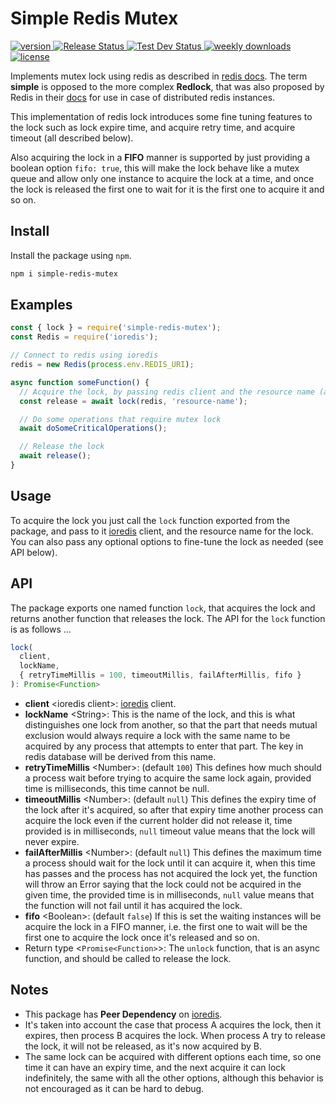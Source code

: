 # Simple Redis Mutex

<p>
  <!-- NPM version badge -->
  <a href="https://www.npmjs.com/package/simple-redis-mutex">
    <img src="https://img.shields.io/npm/v/simple-redis-mutex" alt="version"/>
  </a>

  <!-- Github "Test Main" workflow status -->
  <a href="https://github.com/AmrSaber/simple-redis-mutex/actions">
    <img src="https://github.com/AmrSaber/simple-redis-mutex/workflows/Release/badge.svg?branch=master" alt="Release Status"/>
  </a>

  <!-- Github "Test Dev" workflow status -->
  <a href="https://github.com/AmrSaber/simple-redis-mutex/actions">
    <img src="https://github.com/AmrSaber/simple-redis-mutex/workflows/Test%20Dev/badge.svg?branch=dev" alt="Test Dev Status"/>
  </a>

  <!-- NPM weekly downloads -->
  <a href="https://www.npmjs.com/package/simple-redis-mutex">
    <img src="https://img.shields.io/npm/dw/simple-redis-mutex" alt="weekly downloads"/>
  </a>

  <!-- License -->
  <a href="https://github.com/AmrSaber/simple-redis-mutex/blob/master/LICENSE">
    <img src="https://img.shields.io/npm/l/simple-redis-mutex" alt="license"/>
  </a>
</p>

Implements mutex lock using redis as described in [redis docs](https://redis.io/commands/set#patterns). The term **simple** is opposed to the more complex **Redlock**, that was also proposed by Redis in their [docs](https://redis.io/topics/distlock) for use in case of distributed redis instances.

This implementation of redis lock introduces some fine tuning features to the lock such as lock expire time, and acquire retry time, and acquire timeout (all described below).

Also acquiring the lock in a **FIFO** manner is supported by just providing a boolean option `fifo: true`, this will make the lock behave like a mutex queue and allow only one instance to acquire the lock at a time, and once the lock is released the first one to wait for it is the first one to acquire it and so on.

## Install

Install the package using `npm`.

```bash
npm i simple-redis-mutex
```

## Examples

```js
const { lock } = require('simple-redis-mutex');
const Redis = require('ioredis');

// Connect to redis using ioredis
redis = new Redis(process.env.REDIS_URI);

async function someFunction() {
  // Acquire the lock, by passing redis client and the resource name (all settings are optional)
  const release = await lock(redis, 'resource-name');

  // Do some operations that require mutex lock
  await doSomeCriticalOperations();

  // Release the lock
  await release();
}
```

## Usage

To acquire the lock you just call the `lock` function exported from the package, and pass to it [ioredis](https://github.com/luin/ioredis) client, and the resource name for the lock. You can also pass any optional options to fine-tune the lock as needed (see API below).

## API

The package exports one named function `lock`, that acquires the lock and returns another function that releases the lock. The API for the `lock` function is as follows ...

```js
lock(
  client,
  lockName,
  { retryTimeMillis = 100, timeoutMillis, failAfterMillis, fifo }
): Promise<Function>
```

- **client** \<ioredis client>: [ioredis](https://www.npmjs.com/package/ioredis) client.
- **lockName** \<String>: This is the name of the lock, and this is what distinguishes one lock from another, so that the part that needs mutual exclusion would always require a lock with the same name to be acquired by any process that attempts to enter that part. The key in redis database will be derived from this name.
- **retryTimeMillis** \<Number>: (default `100`) This defines how much should a process wait before trying to acquire the same lock again, provided time is milliseconds, this time cannot be null.
- **timeoutMillis** \<Number>: (default `null`) This defines the expiry time of the lock after it's acquired, so after that expiry time another process can acquire the lock even if the current holder did not release it, time provided is in milliseconds, `null` timeout value means that the lock will never expire.
- **failAfterMillis** \<Number>: (default `null`) This defines the maximum time a process should wait for the lock until it can acquire it, when this time has passes and the process has not acquired the lock yet, the function will throw an Error saying that the lock could not be acquired in the given time, the provided time is in milliseconds, `null` value means that the function will not fail until it has acquired the lock.
- **fifo** \<Boolean>: (default `false`) If this is set the waiting instances will be acquire the lock in a FIFO manner, i.e. the first one to wait will be the first one to acquire the lock once it's released and so on.
- Return type \<`Promise<Function>`>: The `unlock` function, that is an async function, and should be called to release the lock.

## Notes

- This package has **Peer Dependency** on [ioredis](https://github.com/luin/ioredis).
- It's taken into account the case that process A acquires the lock, then it expires, then process B acquires the lock. When process A try to release the lock, it will not be released, as it's now acquired by B.
- The same lock can be acquired with different options each time, so one time it can have an expiry time, and the next acquire it can lock indefinitely, the same with all the other options, although this behavior is not encouraged as it can be hard to debug.
